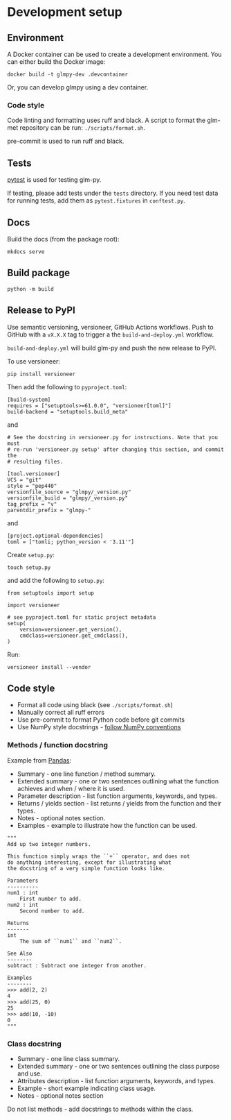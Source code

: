 # Development setup

## Environment

A Docker container can be used to create a development environment. You can either build the Docker image:

```
docker build -t glmpy-dev .devcontainer
```
Or, you can develop glmpy using a dev container. 

### Code style

Code linting and formatting uses ruff and black. A script to format the glm-met repository can be run: `./scripts/format.sh`. 

pre-commit is used to run ruff and black. 

## Tests

<a href="https://docs.pytest.org/en/7.4.x/" target="_blank">pytest</a> is used for testing glm-py. 

If testing, please add tests under the `tests` directory. If you need test data for running tests, add them as `pytest.fixtures` in `conftest.py`. 

## Docs

Build the docs (from the package root): 

```
mkdocs serve 
```

## Build package

```
python -m build
```

## Release to PyPI

Use semantic versioning, versioneer, GitHub Actions workflows. Push to GitHub with a `vX.X.X` tag to trigger a the `build-and-deploy.yml` workflow.

`build-and-deploy.yml` will build glm-py and push the new release to PyPI. 

To use versioneer:

```
pip install versioneer
```

Then add the following to `pyproject.toml`:

```
[build-system]
requires = ["setuptools>=61.0.0", "versioneer[toml]"]
build-backend = "setuptools.build_meta"
```

and

```
# See the docstring in versioneer.py for instructions. Note that you must
# re-run 'versioneer.py setup' after changing this section, and commit the
# resulting files.

[tool.versioneer]
VCS = "git"
style = "pep440"
versionfile_source = "glmpy/_version.py"
versionfile_build = "glmpy/_version.py"
tag_prefix = "v"
parentdir_prefix = "glmpy-"
```

and

```
[project.optional-dependencies]
toml = ["tomli; python_version < '3.11'"]
```

Create `setup.py`:

```
touch setup.py
```

and add the following to `setup.py`:

```
from setuptools import setup

import versioneer

# see pyproject.toml for static project metadata
setup(
    version=versioneer.get_version(),
    cmdclass=versioneer.get_cmdclass(),
)
```

Run:

```
versioneer install --vendor
```

## Code style

* Format all code using black (see `./scripts/format.sh`)
* Manually correct all ruff errors
* Use pre-commit to format Python code before git commits
* Use NumPy style docstrings - [follow NumPy conventions](https://numpydoc.readthedocs.io/en/latest/format.html#docstring-standard)

### Methods / function docstring

Example from [Pandas](https://pandas.pydata.org/docs/development/contributing_docstring.html):

* Summary - one line function / method summary.
* Extended summary - one or two sentences outlining what the function achieves and when / where it is used.
* Parameter description - list function arguments, keywords, and types.
* Returns / yields section - list returns / yields from the function and their types.
* Notes - optional notes section.
* Examples - example to illustrate how the function can be used.

```
"""
Add up two integer numbers.

This function simply wraps the ``+`` operator, and does not
do anything interesting, except for illustrating what
the docstring of a very simple function looks like.

Parameters
----------
num1 : int
    First number to add.
num2 : int
    Second number to add.

Returns
-------
int
    The sum of ``num1`` and ``num2``.

See Also
--------
subtract : Subtract one integer from another.

Examples
--------
>>> add(2, 2)
4
>>> add(25, 0)
25
>>> add(10, -10)
0
"""
```

### Class docstring

* Summary - one line class summary.
* Extended summary - one or two sentences outlining the class purpose and use.
* Attributes description - list function arguments, keywords, and types.
* Example - short example indicating class usage.
* Notes - optional notes section

Do not list methods - add docstrings to methods within the class. 



